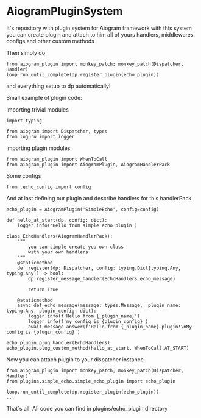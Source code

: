 # AiogramPluginSystem

It`s repository with plugin system for Aiogram framework
with this system you can create plugin and attach to him 
all of yours handlers, middlewares, configs and other custom methods

Then simply do 
```
from aiogram_plugin import monkey_patch; monkey_patch(Dispatcher, Handler)
loop.run_until_complete(dp.register_plugin(echo_plugin))
```
and everything setup to dp automatically!

Small example of plugin code:

Importing trivial modules
```
import typing

from aiogram import Dispatcher, types
from loguru import logger
```

importing plugin modules
```
from aiogram_plugin import WhenToCall
from aiogram_plugin import AiogramPlugin, AiogramHandlerPack
```

Some configs
```
from .echo_config import config
```

And at last defining our plugin and describe handlers for this handlerPack
```
echo_plugin = AiogramPlugin('SimpleEcho', config=config)

def hello_at_start(dp, config: dict):
    logger.info('Hello from simple echo plugin')

class EchoHandlers(AiogramHandlerPack):
    """
        you can simple create you own class
        with your own handlers
    """
    @staticmethod
    def register(dp: Dispatcher, config: typing.Dict[typing.Any, typing.Any]) -> bool:
        dp.register_message_handler(EchoHandlers.echo_message)

        return True
    
    @staticmethod
    async def echo_message(message: types.Message, _plugin_name: typing.Any, plugin_config: dict):
        logger.info(f'Hello from {_plugin_name}')
        logger.info(f'my config is {plugin_config}')
        await message.answer(f'Hello from {_plugin_name} plugin!\nMy config is {plugin_config}')

echo_plugin.plug_handler(EchoHandlers)
echo_plugin.plug_custom_method(hello_at_start, WhenToCall.AT_START)
```

Now you can attach plugin to your dispatcher instance
```
from aiogram_plugin import monkey_patch; monkey_patch(Dispatcher, Handler)
from plugins.simple_echo.simple_echo_plugin import echo_plugin
...
loop.run_until_complete(dp.register_plugin(echo_plugin))
...
```
That`s all!
All code you can find in plugins/echo_plugin directory
